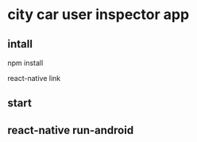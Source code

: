 # city car user inspector app

## intall
   npm install

   react-native link

## start


## react-native run-android
